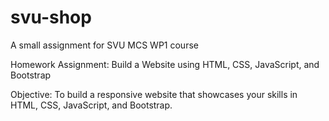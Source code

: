 # svu-shop
 
A small assignment for SVU MCS WP1 course

Homework Assignment: Build a Website using HTML, CSS, JavaScript, and Bootstrap

Objective: To build a responsive website that showcases your skills in HTML, CSS, JavaScript, and Bootstrap.